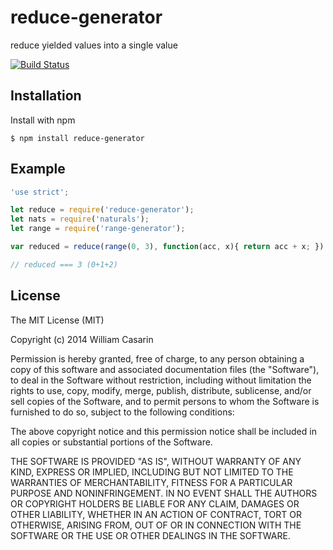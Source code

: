 
# reduce-generator

  reduce yielded values into a single value

  [![Build Status](https://travis-ci.org/jb55/reduce-generator.png)](https://travis-ci.org/jb55/reduce-generator)

## Installation

  Install with npm

    $ npm install reduce-generator

## Example

```js
'use strict';

let reduce = require('reduce-generator');
let nats = require('naturals');
let range = require('range-generator');

var reduced = reduce(range(0, 3), function(acc, x){ return acc + x; })

// reduced === 3 (0+1+2)

```

## License

  The MIT License (MIT)

  Copyright (c) 2014 William Casarin

  Permission is hereby granted, free of charge, to any person obtaining a copy
  of this software and associated documentation files (the "Software"), to deal
  in the Software without restriction, including without limitation the rights
  to use, copy, modify, merge, publish, distribute, sublicense, and/or sell
  copies of the Software, and to permit persons to whom the Software is
  furnished to do so, subject to the following conditions:

  The above copyright notice and this permission notice shall be included in
  all copies or substantial portions of the Software.

  THE SOFTWARE IS PROVIDED "AS IS", WITHOUT WARRANTY OF ANY KIND, EXPRESS OR
  IMPLIED, INCLUDING BUT NOT LIMITED TO THE WARRANTIES OF MERCHANTABILITY,
  FITNESS FOR A PARTICULAR PURPOSE AND NONINFRINGEMENT. IN NO EVENT SHALL THE
  AUTHORS OR COPYRIGHT HOLDERS BE LIABLE FOR ANY CLAIM, DAMAGES OR OTHER
  LIABILITY, WHETHER IN AN ACTION OF CONTRACT, TORT OR OTHERWISE, ARISING FROM,
  OUT OF OR IN CONNECTION WITH THE SOFTWARE OR THE USE OR OTHER DEALINGS IN
  THE SOFTWARE.
